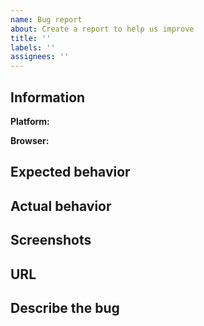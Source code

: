 ```yaml
---
name: Bug report
about: Create a report to help us improve
title: ''
labels: ''
assignees: ''
---
```


<!-- Do not delete the template (不要刪除模板) -->

<!--
IMPORTANT: Please follow the template to create a new issue.
重要：請依照該模板來提交。
-->

## Information

<!-- Windows/macOS/Linux/Android/iOS -->

**Platform:**

<!-- Chrome/Safari/FireFox/.. -->

**Browser:**

## Expected behavior <!-- (預期行為) -->

## Actual behavior <!-- (實際行為) -->

<!-- If applicable, add screenshots to help explain your problem -->
<!-- 請儘量提供截圖來定位問題 -->

## Screenshots <!-- (截圖) -->

<!-- Provide the url to find the issues -->

## URL

## Describe the bug
